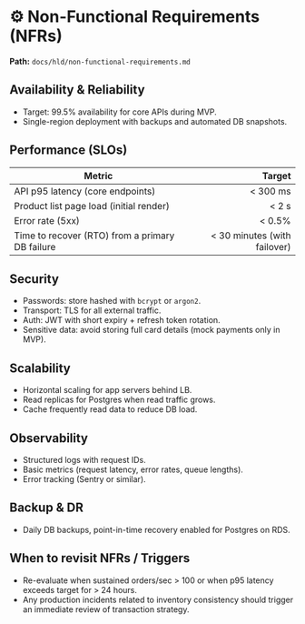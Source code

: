 # ⚙️ Non-Functional Requirements (NFRs)

**Path:** `docs/hld/non-functional-requirements.md`

## Availability & Reliability

- Target: 99.5% availability for core APIs during MVP.
- Single-region deployment with backups and automated DB snapshots.

## Performance (SLOs)

| Metric                                          |                       Target |
| ----------------------------------------------- | ---------------------------: |
| API p95 latency (core endpoints)                |                     < 300 ms |
| Product list page load (initial render)         |                        < 2 s |
| Error rate (5xx)                                |                       < 0.5% |
| Time to recover (RTO) from a primary DB failure | < 30 minutes (with failover) |

## Security

- Passwords: store hashed with `bcrypt` or `argon2`.
- Transport: TLS for all external traffic.
- Auth: JWT with short expiry + refresh token rotation.
- Sensitive data: avoid storing full card details (mock payments only in MVP).

## Scalability

- Horizontal scaling for app servers behind LB.
- Read replicas for Postgres when read traffic grows.
- Cache frequently read data to reduce DB load.

## Observability

- Structured logs with request IDs.
- Basic metrics (request latency, error rates, queue lengths).
- Error tracking (Sentry or similar).

## Backup & DR

- Daily DB backups, point-in-time recovery enabled for Postgres on RDS.

## When to revisit NFRs / Triggers

- Re-evaluate when sustained orders/sec > 100 or when p95 latency exceeds target for > 24 hours.
- Any production incidents related to inventory consistency should trigger an immediate review of transaction strategy.
